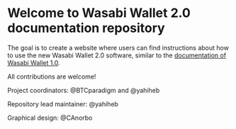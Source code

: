 # Welcome to Wasabi Wallet 2.0 documentation repository

The goal is to create a website where users can find instructions about how to use the new Wasabi Wallet 2.0 software, similar to the [documentation of Wasabi Wallet 1.0](https://docs.wasabiwallet.io/).

All contributions are welcome!

Project coordinators: @BTCparadigm and @yahiheb

Repository lead maintainer: @yahiheb

Graphical design: @CAnorbo

